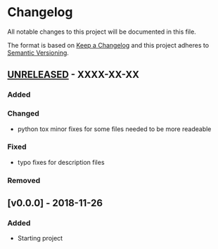 # Changelog
All notable changes to this project will be documented in this file.

The format is based on [Keep a Changelog](http://keepachangelog.com/en/1.0.0/)
and this project adheres to [Semantic Versioning](http://semver.org/spec/v2.0.0.html).


## [UNRELEASED] - XXXX-XX-XX

### Added

### Changed

- python tox minor fixes for some files needed to be more readeable

### Fixed

- typo fixes for description files

### Removed



## [v0.0.0] - 2018-11-26

### Added

- Starting project



[Unreleased]: https://github.com/RealImperialGames/BDOC-guildmanager/compare/v0.0.0...HEAD
